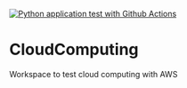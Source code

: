 [![Python application test with Github Actions](https://github.com/Ernek/CloudComputing/actions/workflows/main.yml/badge.svg)](https://github.com/Ernek/CloudComputing/actions/workflows/main.yml)

# CloudComputing
Workspace to test cloud computing with AWS
